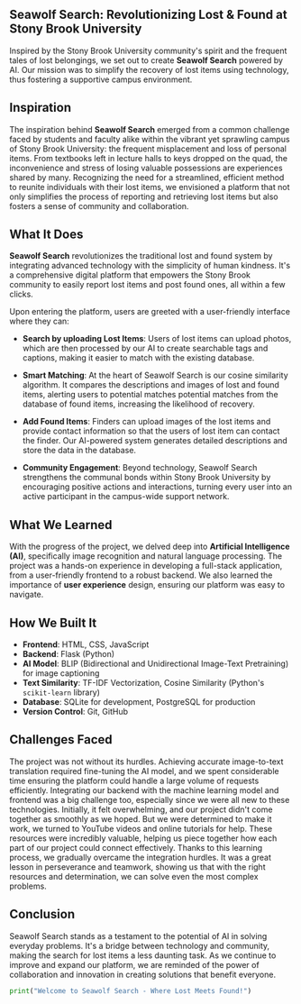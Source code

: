 ## Seawolf Search: Revolutionizing Lost & Found at Stony Brook University

Inspired by the Stony Brook University community's spirit and the frequent tales of lost belongings, we set out to create **Seawolf Search** powered by AI. Our mission was to simplify the recovery of lost items using technology, thus fostering a supportive campus environment.

## Inspiration

The inspiration behind **Seawolf Search** emerged from a common challenge faced by students and faculty alike within the vibrant yet sprawling campus of Stony Brook University: the frequent misplacement and loss of personal items. From textbooks left in lecture halls to keys dropped on the quad, the inconvenience and stress of losing valuable possessions are experiences shared by many. Recognizing the need for a streamlined, efficient method to reunite individuals with their lost items, we envisioned a platform that not only simplifies the process of reporting and retrieving lost items but also fosters a sense of community and collaboration.

## What It Does

**Seawolf Search** revolutionizes the traditional lost and found system by integrating advanced technology with the simplicity of human kindness. It's a comprehensive digital platform that empowers the Stony Brook community to easily report lost items and post found ones, all within a few clicks.

Upon entering the platform, users are greeted with a user-friendly interface where they can:
  
- **Search by uploading Lost Items**: Users of lost items can upload photos, which are then processed by our AI to create searchable tags and captions, making it easier to match with the existing database. 

- **Smart Matching**: At the heart of Seawolf Search is our cosine similarity algorithm. It compares the descriptions and images of lost and found items, alerting users to potential matches potential matches from the database of found items, increasing the likelihood of recovery.

- **Add Found Items**: Finders can upload images of the lost items and provide contact information so that the users of lost item can contact the finder. Our AI-powered system generates detailed descriptions and store the data in the database.

- **Community Engagement**: Beyond technology, Seawolf Search strengthens the communal bonds within Stony Brook University by encouraging positive actions and interactions, turning every user into an active participant in the campus-wide support network.


## What We Learned

With the progress of the project, we delved deep into **Artificial Intelligence (AI)**, specifically image recognition and natural language processing. The project was a hands-on experience in developing a full-stack application, from a user-friendly frontend to a robust backend. We also learned the importance of **user experience** design, ensuring our platform was easy to navigate. 

## How We Built It

- **Frontend**: HTML, CSS, JavaScript
- **Backend**: Flask (Python)
- **AI Model**: BLIP (Bidirectional and Unidirectional Image-Text Pretraining) for image captioning
- **Text Similarity**: TF-IDF Vectorization, Cosine Similarity (Python's `scikit-learn` library)
- **Database**: SQLite for development, PostgreSQL for production
- **Version Control**: Git, GitHub

## Challenges Faced

The project was not without its hurdles. Achieving accurate image-to-text translation required fine-tuning the AI model, and we spent considerable time ensuring the platform could handle a large volume of requests efficiently. Integrating our backend with the machine learning model and frontend was a big challenge too, especially since we were all new to these technologies. Initially, it felt overwhelming, and our project didn't come together as smoothly as we hoped. But we were determined to make it work, we turned to YouTube videos and online tutorials for help. These resources were incredibly valuable, helping us piece together how each part of our project could connect effectively. Thanks to this learning process, we gradually overcame the integration hurdles. It was a great lesson in perseverance and teamwork, showing us that with the right resources and determination, we can solve even the most complex problems.

## Conclusion

Seawolf Search stands as a testament to the potential of AI in solving everyday problems. It's a bridge between technology and community, making the search for lost items a less daunting task. As we continue to improve and expand our platform, we are reminded of the power of collaboration and innovation in creating solutions that benefit everyone.

```python
print("Welcome to Seawolf Search - Where Lost Meets Found!")
